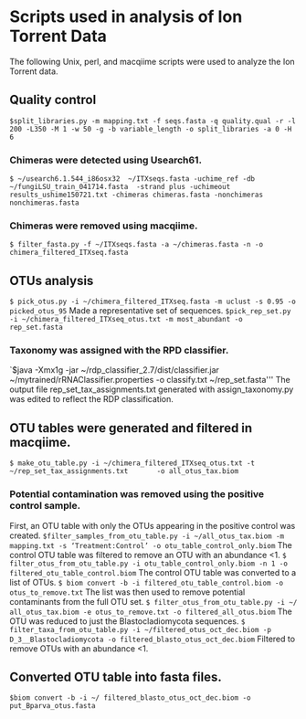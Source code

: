 # Scripts used in analysis of Ion Torrent Data
The following Unix, perl, and macqiime scripts were used to analyze the Ion Torrent data.
## Quality control
`$split_libraries.py -m mapping.txt -f seqs.fasta -q quality.qual -r -l 200 -L350 -M 1 -w 50 -g -b variable_length -o split_libraries -a 0 -H 6`
### Chimeras were detected using Usearch61. 
`$ ~/usearch6.1.544_i86osx32  ~/ITXseqs.fasta -uchime_ref -db ~/fungiLSU_train_041714.fasta  -strand plus -uchimeout results_ushime150721.txt -chimeras chimeras.fasta -nonchimeras nonchimeras.fasta`
### Chimeras were removed using macqiime.
`$ filter_fasta.py -f ~/ITXseqs.fasta -a ~/chimeras.fasta -n -o chimera_filtered_ITXseq.fasta`
## OTUs analysis
`$ pick_otus.py -i ~/chimera_filtered_ITXseq.fasta -m uclust -s 0.95 -o picked_otus_95`
Made a representative set of sequences.
`$pick_rep_set.py -i ~/chimera_filtered_ITXseq_otus.txt -m most_abundant -o rep_set.fasta`
### Taxonomy was assigned with the RPD classifier.
`$java -Xmx1g -jar ~/rdp_classifier_2.7/dist/classifier.jar ~/mytrained/rRNAClassifier.properties -o classify.txt ~/rep_set.fasta'''
The output file rep_set_tax_assignments.txt generated with assign_taxonomy.py was edited to reflect the RDP classification.
## OTU tables were generated and filtered in macqiime.
`$ make_otu_table.py -i ~/chimera_filtered_ITXseq_otus.txt -t ~/rep_set_tax_assignments.txt       -o all_otus_tax.biom`
### Potential contamination was removed using the positive control sample.
First, an OTU table with only the OTUs appearing in the positive control was created.
`$filter_samples_from_otu_table.py -i ~/all_otus_tax.biom -m mapping.txt -s ‘Treatment:Control’ -o otu_table_control_only.biom`
The control OTU table was filtered to remove an OTU with an abundance <1.
`$ filter_otus_from_otu_table.py -i otu_table_control_only.biom -n 1 -o filtered_otu_table_control.biom`
The control OTU table was converted to a list of OTUs.
`$ biom convert -b -i filtered_otu_table_control.biom -o otus_to_remove.txt`
The list was then used to remove potential contaminants from the full OTU set.
`$ filter_otus_from_otu_table.py -i ~/ all_otus_tax.biom -e otus_to_remove.txt -o filtered_all_otus.biom`
The OTU was reduced to just the Blastocladiomycota sequences.
`$ filter_taxa_from_otu_table.py -i ~/filtered_otus_oct_dec.biom -p D_3__Blastocladiomycota -o filtered_blasto_otus_oct_dec.biom`
Filtered to remove OTUs with an abundance <1.
## Converted OTU table into fasta files.
`$biom convert -b -i ~/ filtered_blasto_otus_oct_dec.biom -o put_Bparva_otus.fasta`
